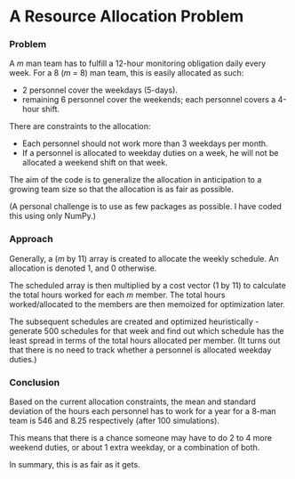 # A Resource Allocation Problem

### Problem
A _m_ man team has to fulfill a 12-hour monitoring obligation daily every week. For a 8 (_m_ = 8) man team, this is easily allocated as such:
- 2 personnel cover the weekdays (5-days).
- remaining 6 personnel cover the weekends; each personnel covers a 4-hour shift.

There are constraints to the allocation:
- Each personnel should not work more than 3 weekdays per month.
- If a personnel is allocated to weekday duties on a week, he will not be allocated a weekend shift on that week.

The aim of the code is to generalize the allocation in anticipation to a growing team size so that the allocation is as fair as possible.

(A personal challenge is to use as few packages as possible. I have coded this using only NumPy.)

### Approach

Generally, a (_m_ by 11) array is created to allocate the weekly schedule. An allocation is denoted 1, and 0 otherwise.

The scheduled array is then multiplied by a cost vector (1 by 11) to calculate the total hours worked for each _m_ member. The total hours worked/allocated to the members are then memoized for optimization later.

The subsequent schedules are created and optimized heuristically - generate 500 schedules for that week and find out which schedule has the least spread in terms of the total hours allocated per member. (It turns out that there is no need to track whether a personnel is allocated weekday duties.)

### Conclusion

Based on the current allocation constraints, the mean and standard deviation of the hours each personnel has to work for a year for a 8-man team is 546 and 8.25 respectively (after 100 simulations).

This means that there is a chance someone may have to do 2 to 4 more weekend duties, or about 1 extra weekday, or a combination of both.

In summary, this is as fair as it gets.





